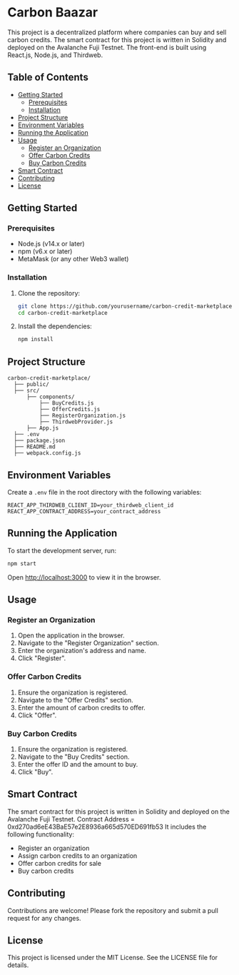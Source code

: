 
# Carbon Baazar

This project is a decentralized platform where companies can buy and sell carbon credits. The smart contract for this project is written in Solidity and deployed on the Avalanche Fuji Testnet. The front-end is built using React.js, Node.js, and Thirdweb.

## Table of Contents

- [Getting Started](#getting-started)
  - [Prerequisites](#prerequisites)
  - [Installation](#installation)
- [Project Structure](#project-structure)
- [Environment Variables](#environment-variables)
- [Running the Application](#running-the-application)
- [Usage](#usage)
  - [Register an Organization](#register-an-organization)
  - [Offer Carbon Credits](#offer-carbon-credits)
  - [Buy Carbon Credits](#buy-carbon-credits)
- [Smart Contract](#smart-contract)
- [Contributing](#contributing)
- [License](#license)

## Getting Started

### Prerequisites

- Node.js (v14.x or later)
- npm (v6.x or later)
- MetaMask (or any other Web3 wallet)

### Installation

1. Clone the repository:

   ```bash
   git clone https://github.com/yourusername/carbon-credit-marketplace.git
   cd carbon-credit-marketplace
   ```

2. Install the dependencies:

   ```bash
   npm install
   ```

## Project Structure

```
carbon-credit-marketplace/
  ├── public/
  ├── src/
      ├── components/
          ├── BuyCredits.js
          ├── OfferCredits.js
          ├── RegisterOrganization.js
          ├── ThirdwebProvider.js
      ├── App.js
  ├── .env
  ├── package.json
  ├── README.md
  ├── webpack.config.js
```

## Environment Variables

Create a `.env` file in the root directory with the following variables:

```
REACT_APP_THIRDWEB_CLIENT_ID=your_thirdweb_client_id
REACT_APP_CONTRACT_ADDRESS=your_contract_address
```

## Running the Application

To start the development server, run:

```bash
npm start
```

Open [http://localhost:3000](http://localhost:3000) to view it in the browser.

## Usage

### Register an Organization

1. Open the application in the browser.
2. Navigate to the "Register Organization" section.
3. Enter the organization's address and name.
4. Click "Register".

### Offer Carbon Credits

1. Ensure the organization is registered.
2. Navigate to the "Offer Credits" section.
3. Enter the amount of carbon credits to offer.
4. Click "Offer".

### Buy Carbon Credits

1. Ensure the organization is registered.
2. Navigate to the "Buy Credits" section.
3. Enter the offer ID and the amount to buy.
4. Click "Buy".

## Smart Contract

The smart contract for this project is written in Solidity and deployed on the Avalanche Fuji Testnet.
Contract Address = 0xd270ad6eE43BaE57e2E8936a665d570ED691fb53
It includes the following functionality:

- Register an organization
- Assign carbon credits to an organization
- Offer carbon credits for sale
- Buy carbon credits

## Contributing

Contributions are welcome! Please fork the repository and submit a pull request for any changes.

## License

This project is licensed under the MIT License. See the LICENSE file for details.
